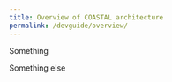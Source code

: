 ```yaml
---
title: Overview of COASTAL architecture
permalink: /devguide/overview/
---
```


Something

<!-- include figure.html name="figures/architecture.md" -->

Something else
